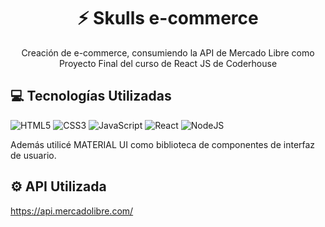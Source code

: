 ## <h1 align="center">⚡ Skulls e-commerce</h1> 
<p align="center">Creación de e-commerce, consumiendo la API de Mercado Libre como Proyecto Final del curso de React JS de Coderhouse</p> 


## 💻 Tecnologías Utilizadas 
![HTML5](https://img.shields.io/badge/html5-%23E34F26.svg?style=for-the-badge&logo=html5&logoColor=white)
![CSS3](https://img.shields.io/badge/css3-%231572B6.svg?style=for-the-badge&logo=css3&logoColor=white)
![JavaScript](https://img.shields.io/badge/javascript-%23323330.svg?style=for-the-badge&logo=javascript&logoColor=%23F7DF1E)
![React](https://img.shields.io/badge/react-%2320232a.svg?style=for-the-badge&logo=react&logoColor=%2361DAFB)
![NodeJS](https://img.shields.io/badge/node.js-6DA55F?style=for-the-badge&logo=node.js&logoColor=white)

Además utilicé MATERIAL UI como biblioteca de componentes de interfaz de usuario.

## ⚙ API Utilizada
https://api.mercadolibre.com/

